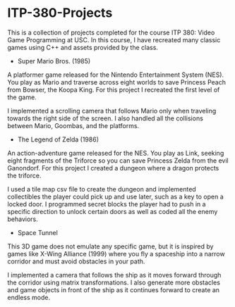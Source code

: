 # ITP-380-Projects
This is a collection of projects completed for the course ITP 380: Video Game Programming at USC.  In this course, I have recreated many classic games using C++ and assets provided by the class.

- Super Mario Bros. (1985)

A platformer game released for the Nintendo Entertainment System (NES).  You play as Mario and traverse across eight worlds to save Princess Peach from Bowser, the Koopa King.  For this project I recreated the first level of the game.

I implemented a scrolling camera that follows Mario only when traveling towards the right side of the screen.  I also handled all the collisions between Mario, Goombas, and the platforms.  

- The Legend of Zelda (1986)

An action-adventure game released for the NES.  You play as Link, seeking eight fragments of the Triforce so you can save Princess Zelda from the evil Ganondorf.  For this project I created a dungeon where a dragon protects the triforce.

I used a tile map csv file to create the dungeon and implemented collectibles the player could pick up and use later, such as a key to open a locked door.  I programmed secret blocks the player had to push in a specific direction to unlock certain doors as well as coded all the enemy behaviors.

- Space Tunnel

This 3D game does not emulate any specific game, but it is inspired by games like X-Wing Alliance (1999) where you fly a spaceship into a narrow corridor and must avoid obstacles in your path.

I implemented a camera that follows the ship as it moves forward through the corridor using matrix transformations.  I also generate more obstacles and game objects in front of the ship as it continues forward to create an endless mode.  
